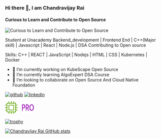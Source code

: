 ### Hi there 👋, I am Chandravijay Rai
#### Curious to Learn and Contribute to Open Source
![Curious to Learn and Contribute to Open Source](https://www.ortelius.io/images/opensourcesoftware.jpg)


Student at Unacademy 
Backend_development | Frontend End | C++(Major skill) | Javascript | React | Node.js | DSA
Contributing to Open source

Skills: C++ | REACT | JavaScript | Nodejs | HTML | CSS | Kubernetes | Docker

- 🔭 I’m currently working on KubeScape Open Source  
- 🌱 I’m currently learning AlgoExpert DSA  Course 
- 👯 I’m looking to collaborate on Open Source And Cloud Native Foundation   


[<img src='https://cdn.jsdelivr.net/npm/simple-icons@3.0.1/icons/github.svg' alt='github' height='40'>](https://github.com/https://github.com/Cvr421)  [<img src='https://cdn.jsdelivr.net/npm/simple-icons@3.0.1/icons/linkedin.svg' alt='linkedin' height='40'>](https://www.linkedin.com/in/https://www.linkedin.com/in/cvrai//)  

<a href='https://docs.github.com/en/developers'><img src='https://raw.githubusercontent.com/acervenky/animated-github-badges/master/assets/devbadge.gif' width='40' height='40'></a> <a href='https://github.com/pricing'><img src='https://raw.githubusercontent.com/acervenky/animated-github-badges/master/assets/pro.gif' width='40' height='40'></a> 

[![trophy](https://github-profile-trophy.vercel.app/?username=https://github.com/Cvr421)](https://github.com/ryo-ma/github-profile-trophy)

[![Chandravijay Rai GitHub stats](https://github-readme-stats.vercel.app/api?username=Cvr421)](https://github.com/Cvr421/github-readme-stats)
